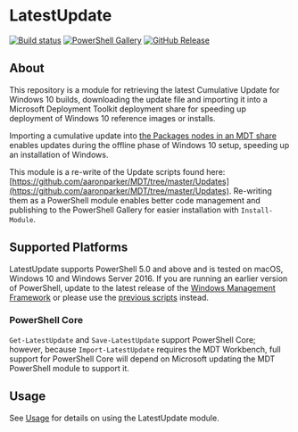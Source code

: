 # LatestUpdate

[![Build status][appveyor-badge]][appveyor-build]
[![PowerShell Gallery][psgallery-badge]][psgallery]
[![GitHub Release][github-release-badge]][github-release]

## About

This repository is a module for retrieving the latest Cumulative Update for Windows 10 builds, downloading the update file and importing it into a Microsoft Deployment Toolkit deployment share for speeding up deployment of Windows 10 reference images or installs.

Importing a cumulative update into [the Packages nodes in an MDT share](https://docs.microsoft.com/en-us/sccm/mdt/use-the-mdt#ConfiguringPackagesintheDeploymentWorkbench) enables updates during the offline phase of Windows 10 setup, speeding up an installation of Windows.

This module is a re-write of the Update scripts found here: [https://github.com/aaronparker/MDT/tree/master/Updates](https://github.com/aaronparker/MDT/tree/master/Updates). Re-writing them as a PowerShell module enables better code management and publishing to the PowerShell Gallery for easier installation with `Install-Module`.

## Supported Platforms

LatestUpdate supports PowerShell 5.0 and above and is tested on macOS, Windows 10 and Windows Server 2016. If you are running an earlier version of PowerShell, update to the latest release of the [Windows Management Framework](https://docs.microsoft.com/en-us/powershell/wmf/readme) or please use the [previous scripts](https://github.com/aaronparker/MDT/tree/master/Updates) instead.

### PowerShell Core

`Get-LatestUpdate` and `Save-LatestUpdate` support PowerShell Core; however, because `Import-LatestUpdate` requires the MDT Workbench, full support for PowerShell Core will depend on Microsoft updating the MDT PowerShell module to support it.

## Usage

See [Usage](USAGE.MD) for details on using the LatestUpdate module.

[appveyor-badge]: https://ci.appveyor.com/api/projects/status/s4g24puifpegq7kf/branch/master?svg=true
[appveyor-build]: https://ci.appveyor.com/project/aaronparker/latestupdate/
[psgallery-badge]: https://img.shields.io/powershellgallery/dt/latestupdate.svg
[psgallery]: https://www.powershellgallery.com/packages/latestupdate
[gitbooks-badge]: https://www.gitbook.com/button/status/book/aaronparker/latestupdate/
[gitbooks-build]: https://www.gitbook.com/book/aaronparker/latestupdate
[github-release-badge]: https://img.shields.io/github/release/aaronparker/LatestUpdate.svg
[github-release]: https://github.com/aaronparker/LatestUpdate/releases/latest
